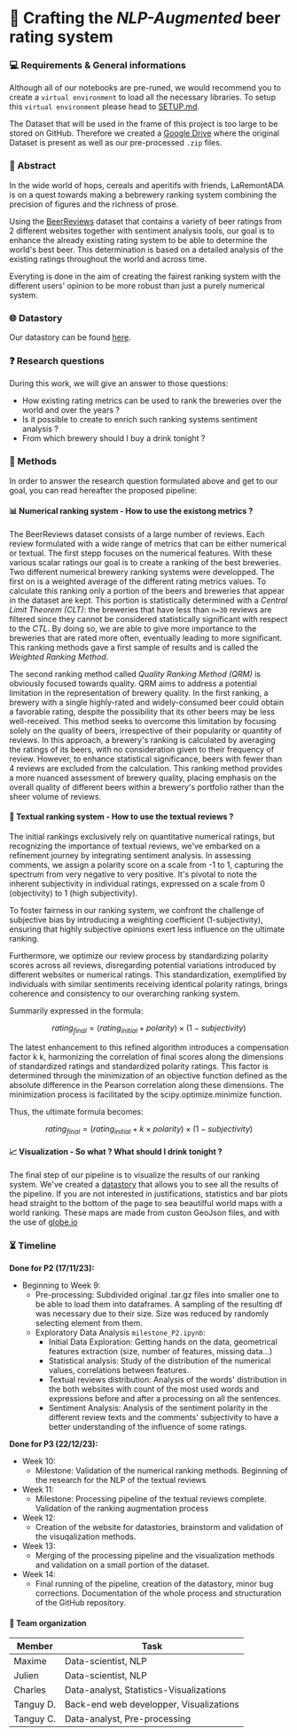 # 🍻 Crafting the _NLP-Augmented_ beer rating system

### 💻 Requirements & General informations
Although all of our notebooks are pre-runed, we would recommend you to create a `virtual environment` to load all the necessary libraries. 
To setup this `virtual environment` please head to [SETUP.md](https://github.com/epfl-ada/ada-2023-project-laremontada61/main/SETUP.md). 

The Dataset that will be used in the frame of this project is too large to be stored on GitHub. Therefore we created a [Google Drive](https://drive.google.com/file/d/1wIIfhQDdF5lH42bKQ3pLoStu_Wem2rGE/view?usp=drive_link) where the original Dataset is present as well as our pre-processed `.zip` files.

### 📖 Abstract
In the wide world of hops, cereals and aperitifs with friends, LaRemontADA is on a quest towards making a bebrewery ranking system combining the precision of figures and the richness of prose.

Using the [BeerReviews](https://drive.google.com/drive/folders/1Wz6D2FM25ydFw_-41I9uTwG9uNsN4TCF?usp=sharing) dataset that contains a variety of beer ratings from 2 different websites together with sentiment analysis tools, our goal is to enhance the already existing rating system to be able to determine the world's best beer. This determination is based on a detailed analysis of the existing ratings throughout the world and across time.

Everyting is done in the aim of creating the fairest ranking system with the different users' opinion to be more robust than just a purely numerical system.

### 🌐 Datastory 
Our datastory can be found [here](https://epfl-ada.github.io/ada-2023-project-laremontada61/).

### ❓ Research questions
During this work, we will give an answer to those questions:

- How existing rating metrics can be used to rank the breweries over the world and over the years ?
- Is it possible to create to enrich such ranking systems sentiment analysis ?
- From which brewery should I buy a drink tonight ?

### 🎯 Methods
In order to answer the research question formulated above and get to our goal, you can read hereafter the proposed pipeline:

#### 📊 Numerical ranking system - How to use the existong metrics ?
The BeerReviews dataset consists of a large number of reviews. Each review formulated with a wide range of metrics that can be either numerical or textual. The first stepp focuses on the numerical features. With these various scalar ratings our goal is to create a ranking of the best breweries. Two different numerical brewery ranking systems were developped.
The first on is a weighted average of the different rating metrics values.  To calculate this ranking only a portion of the beers and breweries that appear in the dataset are kept. This portion is statistically determined with a _Central Limit Theorem (CLT)_: the breweries that have less than `n=30` reviews are filtered since they cannot be considered statistically significant with respect to the _CTL_. By doing so, we are able to give more importance to the breweries that are rated more often, eventually leading to more significant. This ranking methods gave a first sample of results and is called the _Weighted Ranking Method_.

The second ranking method called _Quality Ranking Method (QRM)_ is obviously focused towards quality. QRM aims to address a potential limitation in the representation of brewery quality. In the first ranking, a brewery with a single highly-rated and widely-consumed beer could obtain a favorable rating, despite the possibility that its other beers may be less well-received. This method seeks to overcome this limitation by focusing solely on the quality of beers, irrespective of their popularity or quantity of reviews. In this approach, a brewery's ranking is calculated by averaging the ratings of its beers, with no consideration given to their frequency of review. However, to enhance statistical significance, beers with fewer than 4 reviews are excluded from the calculation. This ranking method provides a more nuanced assessment of brewery quality, placing emphasis on the overall quality of different beers within a brewery's portfolio rather than the sheer volume of reviews.

#### 📝 Textual ranking system - How to use the textual reviews ?
The initial rankings exclusively rely on quantitative numerical ratings, but recognizing the importance of textual reviews, we've embarked on a refinement journey by integrating sentiment analysis. In assessing comments, we assign a polarity score on a scale from -1 to 1, capturing the spectrum from very negative to very positive. It's pivotal to note the inherent subjectivity in individual ratings, expressed on a scale from 0 (objectivity) to 1 (high subjectivity).

To foster fairness in our ranking system, we confront the challenge of subjective bias by introducing a weighting coefficient (1-subjectivity), ensuring that highly subjective opinions exert less influence on the ultimate ranking.

Furthermore, we optimize our review process by standardizing polarity scores across all reviews, disregarding potential variations introduced by different websites or numerical ratings. This standardization, exemplified by individuals with similar sentiments receiving identical polarity ratings, brings coherence and consistency to our overarching ranking system.

Summarily expressed in the formula:

$$ rating_{final}=(rating_{initial}+polarity)×(1−subjectivity) $$

The latest enhancement to this refined algorithm introduces a compensation factor 
k
k, harmonizing the correlation of final scores along the dimensions of standardized ratings and standardized polarity ratings. This factor is determined through the minimization of an objective function defined as the absolute difference in the Pearson correlation along these dimensions. The minimization process is facilitated by the scipy.optimize.minimize function.

Thus, the ultimate formula becomes:

$$ rating_{final}=(rating_{initial}+k×polarity)×(1−subjectivity) $$

#### 📈 Visualization - So what ? What should I drink tonight ?
The final step of our pipeline is to visualize the results of our ranking system. We've created a [datastory](https://epfl-ada.github.io/ada-2023-project-laremontada61/) that allows you to see all the results of the pipeline. If you are not interested in justifications, statistics and bar plots head straight to the bottom of the page to sea beautilful world maps with a world ranking. These maps are made from custon GeoJson files, and with the use of [globe.io](globe.io)


### ⏳ Timeline
**Done for P2 (17/11/23):**
- Beginning to Week 9:
  - Pre-processing: Subdivided original .tar.gz files into smaller one to be able to load them into dataframes. A sampling of the resulting df was necessary due to their size. Size was reduced by randomly selecting element from them.
  - Exploratory Data Analysis `milestone_P2.ipynb`:
    - Initial Data Exploration: Getting hands on the data, geometrical features extraction (size, number of features, missing data...)
    - Statistical analysis: Study of the distribution of the numerical values, correlations between features.
    - Textual reviews distribution: Analysis of the words' distribution in the both websites with count of the most used words and expressions before and after a processing on all the sentences.
    - Sentiment Analysis: Analysis of the sentiment polarity in the different review texts and the comments' subjectivity to have a better understanding of the influence of some ratings.

**Done for P3 (22/12/23):** 
- Week 10:
  - Milestone: Validation of the numerical ranking methods. Beginning of the research for the NLP of the textual reviews
- Week 11:
  - Milestone: Processing pipeline of the textual reviews complete. Validation of the ranking augmentation process
- Week 12:
  - Creation of the website for datastories, brainstorm and validation of the visuqalization methods.
- Week 13:
  - Merging of the processing pipeline and the visualization methods and validation on a small portion of the dataset.
- Week 14:
  - Final running of the pipeline, creation of the datastory, minor bug corrections. Documentation of the whole process and structuration of the GitHub repository.

#### 🤝 Team organization
| Member        | Task          |
| ------------- | ------------- | 
| Maxime      | Data-scientist, NLP |
| Julien      | Data-scientist, NLP |
| Charles     | Data-analyst, Statistics-Visualizations|
| Tanguy D.   | Back-end web developper, Visualizations|
| Tanguy C.   | Data-analyst, Pre-processing |



